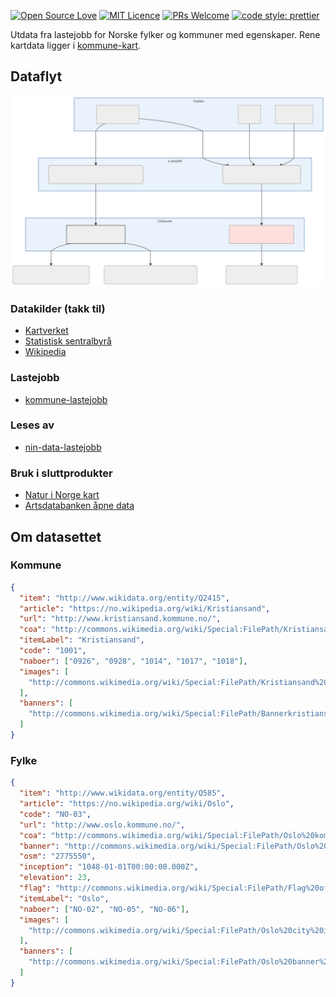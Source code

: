 [![Open Source Love](https://badges.frapsoft.com/os/v2/open-source.svg?v=103)](https://github.com/ellerbrock/open-source-badges/)
[![MIT Licence](https://badges.frapsoft.com/os/mit/mit.svg?v=103)](https://opensource.org/licenses/mit-license.php)
[![PRs Welcome](https://img.shields.io/badge/PRs-welcome-brightgreen.svg)](CONTRIBUTING.md#pull-requests)
[![code style: prettier](https://img.shields.io/badge/code_style-prettier-ff69b4.svg?style=flat-square)](https://github.com/prettier/prettier)

Utdata fra lastejobb for Norske fylker og kommuner med egenskaper. Rene kartdata ligger i [kommune-kart](https://github.com/Artsdatabanken/kommune-kart).

## Dataflyt

![Flytdiagram](./doc/flytdiagram.svg)

### Datakilder (takk til)

- [Kartverket](https://kartverket.no)
- [Statistisk sentralbyrå](https://ssb.no)
- [Wikipedia](https://no.wikipedia.org)

### Lastejobb

- [kommune-lastejobb](https://github.com/Artsdatabanken/kommune-lastejobb)

### Leses av

- [nin-data-lastejobb](https://github.com/Artsdatabanken/nin-data-lastejobb)

### Bruk i sluttprodukter

- [Natur i Norge kart](https://github.com/Artsdatabanken/nin-kart-frontend)
- [Artsdatabanken åpne data](https://data.artsdatabanken.no/)

## Om datasettet

### Kommune

```json
{
  "item": "http://www.wikidata.org/entity/Q2415",
  "article": "https://no.wikipedia.org/wiki/Kristiansand",
  "url": "http://www.kristiansand.kommune.no/",
  "coa": "http://commons.wikimedia.org/wiki/Special:FilePath/Kristiansand%20komm.svg",
  "itemLabel": "Kristiansand",
  "code": "1001",
  "naboer": ["0926", "0928", "1014", "1017", "1018"],
  "images": [
    "http://commons.wikimedia.org/wiki/Special:FilePath/Kristiansand%2C%20Norway.jpg"
  ],
  "banners": [
    "http://commons.wikimedia.org/wiki/Special:FilePath/Bannerkristiansand.JPG"
  ]
}
```

### Fylke

```json
{
  "item": "http://www.wikidata.org/entity/Q585",
  "article": "https://no.wikipedia.org/wiki/Oslo",
  "code": "NO-03",
  "url": "http://www.oslo.kommune.no/",
  "coa": "http://commons.wikimedia.org/wiki/Special:FilePath/Oslo%20komm.svg",
  "banner": "http://commons.wikimedia.org/wiki/Special:FilePath/Oslo%20banner%20Akershus%20castle.jpg",
  "osm": "2775550",
  "inception": "1048-01-01T00:00:00.000Z",
  "elevation": 23,
  "flag": "http://commons.wikimedia.org/wiki/Special:FilePath/Flag%20of%20Oslo.svg",
  "itemLabel": "Oslo",
  "naboer": ["NO-02", "NO-05", "NO-06"],
  "images": [
    "http://commons.wikimedia.org/wiki/Special:FilePath/Oslo%20city%20in%2010%20images.jpg"
  ],
  "banners": [
    "http://commons.wikimedia.org/wiki/Special:FilePath/Oslo%20banner%20Akershus%20castle.jpg"
  ]
}
```
